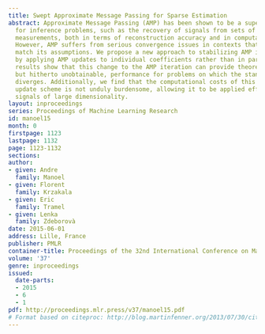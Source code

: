 ```yaml
---
title: Swept Approximate Message Passing for Sparse Estimation
abstract: Approximate Message Passing (AMP) has been shown to be a superior method
  for inference problems, such as the recovery of signals from sets of noisy, lower-dimensionality
  measurements, both in terms of reconstruction accuracy and in computational efficiency.
  However, AMP suffers from serious convergence issues in contexts that do not exactly
  match its assumptions. We propose a new approach to stabilizing AMP in these contexts
  by applying AMP updates to individual coefficients rather than in parallel. Our
  results show that this change to the AMP iteration can provide theoretically expected,
  but hitherto unobtainable, performance for problems on which the standard AMP iteration
  diverges. Additionally, we find that the computational costs of this swept coefficient
  update scheme is not unduly burdensome, allowing it to be applied efficiently to
  signals of large dimensionality.
layout: inproceedings
series: Proceedings of Machine Learning Research
id: manoel15
month: 0
firstpage: 1123
lastpage: 1132
page: 1123-1132
sections: 
author:
- given: Andre
  family: Manoel
- given: Florent
  family: Krzakala
- given: Eric
  family: Tramel
- given: Lenka
  family: Zdeborovà
date: 2015-06-01
address: Lille, France
publisher: PMLR
container-title: Proceedings of the 32nd International Conference on Machine Learning
volume: '37'
genre: inproceedings
issued:
  date-parts:
  - 2015
  - 6
  - 1
pdf: http://proceedings.mlr.press/v37/manoel15.pdf
# Format based on citeproc: http://blog.martinfenner.org/2013/07/30/citeproc-yaml-for-bibliographies/
---
```

